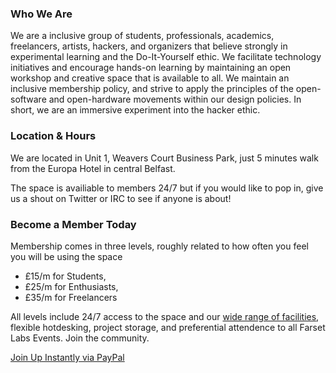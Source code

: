 
### Who We Are
We are a inclusive group of students, professionals, academics, freelancers, artists, hackers, and organizers that believe strongly in experimental learning and the Do-It-Yourself ethic. We facilitate technology initiatives and encourage hands-on learning by maintaining an open workshop and creative space that is available to all. We maintain an inclusive membership policy, and strive to apply the principles of the open-software and open-hardware movements within our design policies. In short, we are an immersive experiment into the hacker ethic.

### Location &amp; Hours
We are located in Unit 1, Weavers Court Business Park, just 5 minutes walk from the Europa Hotel in central Belfast.

The space is availiable to members 24/7 but if you would like to pop in, give us a shout on Twitter or IRC to see if anyone is about!

### Become a Member Today
Membership comes in three levels, roughly related to how often you feel you will be using the space

* £15/m for Students,
* £25/m for Enthusiasts,
* £35/m for Freelancers

All levels include 24/7 access to the space and our [wide range of facilities](/about/facility.html), flexible hotdesking, project storage, and preferential attendence to all Farset Labs Events. Join the community.

[Join Up Instantly via PayPal](http://blog.farsetlabs.org.uk/membership/)
